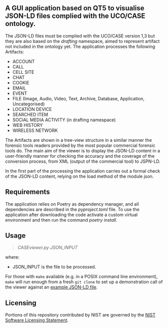 ## A GUI application based on QT5 to visualise JSON-LD files complied with the UCO/CASE ontology.

The JSON-LD files must be complied with the UCO/CASE version 1,3 but they are also based on the *drafting* namespace, aimed to represent artifact not included in the ontology yet. The application processes the following Artifacts:

* ACCOUNT
* CALL
* CELL SITE
* CHAT
* COOKIE
* EMAIL
* EVENT
* FILE (Image, Audio, Video, Text, Archive, Database, Application, Uncategorised)
* LOCATION DEVICE
* SEARCHED ITEM
* SOCIAL MEDIA ACTIVITY (in drafting namespace)
* WEB HISTORY
* WIRELESS NETWORK

The Artifacts are shown in a tree-view structure in a similar manner the forensic tools readers provided by the most popular commercial forensic tools do. The main aim of the viewer is to display the JSON-LD content in a user-friendly manner for checking the accuracy and the coverage of the conversion process, from XML (output of the commercial tool) to JSPN-LD.

In the first part of the processing the application carries out a formal check of the JSON-LD content, relying on the load method of the module json.

## Requirements
The application relies on Poetry as dependency manager, and all dependencies are described in the *pyproject.toml* file. To use the application after downloading the code activate a custom virtual environment and then run the command *poetry install*.

## Usage

> *CASEviewer.py JSON_INPUT*

where:

* JSON_INPUT is the file to be processed.

For those with `make` available (e.g. in a POSIX command line environment), `make` will run enough from a fresh `git clone` to set up a demonstration call of the viewer against an [example JSON-LD file](examples/WirelessNetworkConnection.json).


## Licensing

Portions of this repository contributed by NIST are governed by the [NIST Software Licensing Statement](THIRD_PARTY_LICENSES.md#nist-software-licensing-statement).
